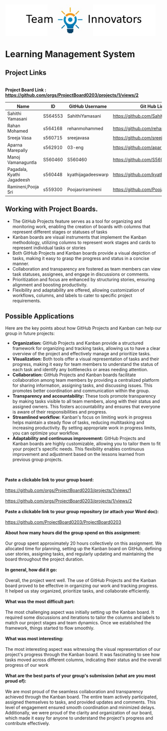 <img  alt="LMS" src="https://github.com/SahithiYamasani/ProjectBoard0203/blob/main/Capture.PNG" height="100"/>

# Learning Management System 

## Project Links

__<br>Project Board Link : https://github.com/orgs/ProjectBoard0203/projects/1/views/2</br>__

|Name|ID|GitHub Username|Git Hub Link|
|---|---|---|---|
|Sahithi Yamasani |S564553|SahithiYamasani|https://github.com/SahithiYamasani|
|Rahan Mohamed	| s564168 |	rehanmohammed	| https://github.com/rehanmohammed |
|Sreeja Vasa	|s560715	|sreejavasa|	https://github.com/sreejavasa |
|Aparna Marepally	|s562910|	03-eng|	https://github.com/aparnareddy37 |
|Manoj Vamanaguntla	|S560460	|S560460	|https://github.com/S560460 |
|Pagadala, Kyathi Jagadeesh	| s560448 |	kyathijagadeeswarp| https://github.com/kyathijagadeeswarp |
|Ramineni,Pooja Sri	|s559300	|Poojasriramineni| https://github.com/Poojasriramineni |

## Working with Project Boards.
* The GitHub Projects feature serves as a tool for organizing and monitoring work, enabling the creation of boards with columns that represent different stages or statuses of tasks
* Kanban boards are visual instruments that implement the Kanban methodology, utilizing columns to represent work stages and cards to represent individual tasks or stories
*	Both GitHub Projects and Kanban boards provide a visual depiction of tasks, making it easy to grasp the progress and status in a concise manner.
*	Collaboration and transparency are fostered as team members can view task statuses, assignees, and engage in discussions or comments.
*	Prioritization and focus are enhanced by structuring stories, ensuring alignment and boosting productivity.
*	Flexibility and adaptability are offered, allowing customization of workflows, columns, and labels to cater to specific project requirements.

## Possible Applications
Here are the key points about how GitHub Projects and Kanban can help our group in future projects:
* __Organization:__ GitHub Projects and Kanban provide a structured framework for organizing and tracking tasks, allowing us to have a clear overview of the project and effectively manage and prioritize tasks.
* __Visualization:__ Both tools offer a visual representation of tasks and their progress, making it easy for team members to understand the status of each task and identify any bottlenecks or areas needing attention.
* __Collaboration:__ GitHub Projects and Kanban boards facilitate collaboration among team members by providing a centralized platform for sharing information, assigning tasks, and discussing issues. This promotes better coordination and communication within the group.
* __Transparency and accountability:__ These tools promote transparency by making tasks visible to all team members, along with their status and assigned owners. This fosters accountability and ensures that everyone is aware of their responsibilities and progress.
* __Streamlined workflow:__ Kanban's focus on limiting work in progress helps maintain a steady flow of tasks, reducing multitasking and increasing productivity. By setting appropriate work in progress limits, you can optimize your workflow.
* __Adaptability and continuous improvement:__ GitHub Projects and Kanban boards are highly customizable, allowing you to tailor them to fit your project's specific needs. This flexibility enables continuous improvement and adjustment based on the lessons learned from previous group projects.
<br></br>

__<br>Paste a clickable link to your group board:</br>__
<br>https://github.com/orgs/ProjectBoard0203/projects/1/views/1</br>
<br>https://github.com/orgs/ProjectBoard0203/projects/1/views/2</br>
__<br>Paste a clickable link to your group repository (or attach your Word doc):</br>__
<br>https://github.com/ProjectBoard0203/ProjectBoard0203</br>
__<br>About how many hours did the group spend on this assignment:</br>__
<br>Our group spent approximately 20 hours collectively on this assignment. We allocated time for planning, setting up the Kanban board on GitHub, defining user stories, assigning tasks, and regularly updating and maintaining the board throughout the project duration.</br>
__<br>In general, how did it go:</br>__
<br>Overall, the project went well. The use of GitHub Projects and the Kanban board proved to be effective in organizing our work and tracking progress. It helped us stay organized, prioritize tasks, and collaborate efficiently.</br>
__<br>What was the most difficult part:</br>__
<br>The most challenging aspect was initially setting up the Kanban board. It required some discussions and iterations to tailor the columns and labels to match our project stages and team dynamics. Once we established the framework, things started to flow smoothly.</br>
__<br>What was most interesting:</br>__
<br>The most interesting aspect was witnessing the visual representation of our project's progress through the Kanban board. It was fascinating to see how tasks moved across different columns, indicating their status and the overall progress of our work</br>
__<br>What are the best parts of your group's submission (what are you most proud of):</br>__
<br>We are most proud of the seamless collaboration and transparency achieved through the Kanban board. The entire team actively participated, assigned themselves to tasks, and provided updates and comments. This level of engagement ensured smooth coordination and minimized delays. Additionally, we were proud of the clarity and organization of our board, which made it easy for anyone to understand the project's progress and contribute effectively.</br>



